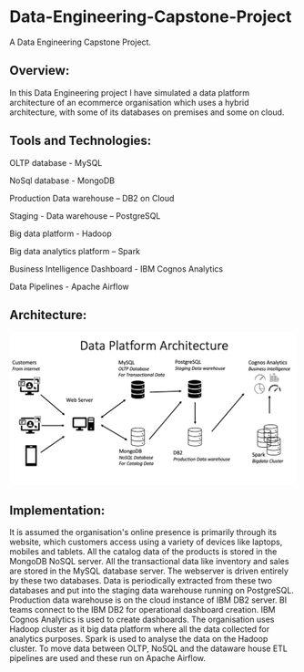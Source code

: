 # Data-Engineering-Capstone-Project
A Data Engineering Capstone Project.

## Overview:

In this Data Engineering project I have simulated a data platform architecture of an ecommerce organisation which uses a hybrid architecture, with some of its databases on premises and some on cloud.

## Tools and Technologies:

OLTP database - MySQL

NoSql database - MongoDB

Production Data warehouse – DB2 on Cloud

Staging - Data warehouse – PostgreSQL

Big data platform - Hadoop

Big data analytics platform – Spark

Business Intelligence Dashboard - IBM Cognos Analytics

Data Pipelines - Apache Airflow


## Architecture:

![image](https://github.com/PrateekKumar1709/Data-Engineering-Capstone-Project/blob/main/Architecture/data_platform_architecture.png)


## Implementation:


It is assumed the organisation's online presence is primarily through its website, which customers access using a variety of devices like laptops, mobiles and tablets.
All the catalog data of the products is stored in the MongoDB NoSQL server.
All the transactional data like inventory and sales are stored in the MySQL database server.
The webserver is driven entirely by these two databases.
Data is periodically extracted from these two databases and put into the staging data warehouse running on PostgreSQL.
Production data warehouse is on the cloud instance of IBM DB2 server.
BI teams connect to the IBM DB2 for operational dashboard creation. IBM Cognos Analytics is used to create dashboards.
The organisation uses Hadoop cluster as it big data platform where all the data collected for analytics purposes.
Spark is used to analyse the data on the Hadoop cluster.
To move data between OLTP, NoSQL and the dataware house ETL pipelines are used and these run on Apache Airflow.

